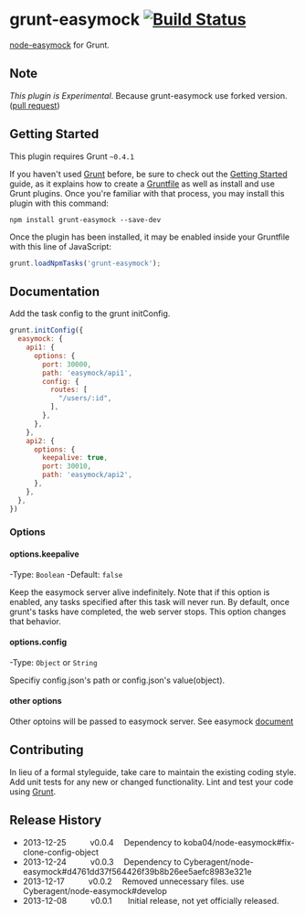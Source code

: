 # grunt-easymock [![Build Status](https://travis-ci.org/koba04/grunt-easymock.svg?branch=master)](https://travis-ci.org/koba04/grunt-easymock)

[node-easymock](https://npmjs.org/package/easymock) for Grunt.

## Note

*This plugin is Experimental*.
Because grunt-easymock use forked version. ([pull request](https://github.com/CyberAgent/node-easymock/pull/20))

## Getting Started
This plugin requires Grunt `~0.4.1`

If you haven't used [Grunt](http://gruntjs.com/) before, be sure to check out the [Getting Started](http://gruntjs.com/getting-started) guide, as it explains how to create a [Gruntfile](http://gruntjs.com/sample-gruntfile) as well as install and use Grunt plugins. Once you're familiar with that process, you may install this plugin with this command:

```shell
npm install grunt-easymock --save-dev
```

Once the plugin has been installed, it may be enabled inside your Gruntfile with this line of JavaScript:

```js
grunt.loadNpmTasks('grunt-easymock');
```

## Documentation

Add the task config to the grunt initConfig.

```js
grunt.initConfig({
  easymock: {
    api1: {
      options: {
        port: 30000,
        path: 'easymock/api1',
        config: {
          routes: [
            "/users/:id",
          ],
        },
      },
    },
    api2: {
      options: {
        keepalive: true,
        port: 30010,
        path: 'easymock/api2',
      },
    },
  },
})
```

### Options

#### options.keepalive
-Type: `Boolean`
-Default: `false`

Keep the easymock server alive indefinitely. Note that if this option is enabled, any tasks specified after this task will never run. By default, once grunt's tasks have completed, the web server stops. This option changes that behavior.

#### options.config
-Type: `Object` or `String`

Specifiy config.json's path or config.json's value(object).

#### other options

Other optoins will be passed to easymock server.
See easymock [document](https://npmjs.org/package/easymock)

## Contributing
In lieu of a formal styleguide, take care to maintain the existing coding style. Add unit tests for any new or changed functionality. Lint and test your code using [Grunt](http://gruntjs.com/).

## Release History

* 2013-12-25   v0.0.4  Dependency to koba04/node-easymock#fix-clone-config-object
* 2013-12-24   v0.0.3  Dependency to Cyberagent/node-easymock#d4761dd37f564426f39b8b26ee5aefc8983e321e
* 2013-12-17   v0.0.2  Removed unnecessary files. use Cyberagent/node-easymock#develop
* 2013-12-08   v0.0.1  Initial release, not yet officially released.
